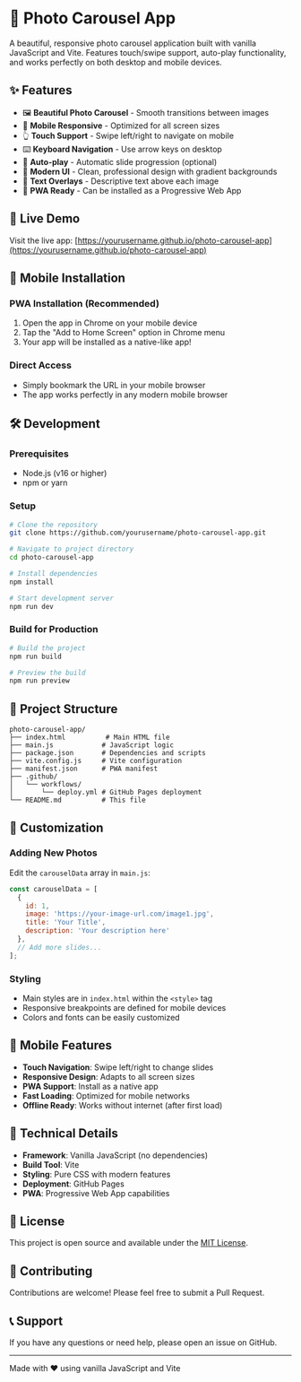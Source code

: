 # 📱 Photo Carousel App

A beautiful, responsive photo carousel application built with vanilla JavaScript and Vite. Features touch/swipe support, auto-play functionality, and works perfectly on both desktop and mobile devices.

## ✨ Features

- 🖼️ **Beautiful Photo Carousel** - Smooth transitions between images
- 📱 **Mobile Responsive** - Optimized for all screen sizes
- 👆 **Touch Support** - Swipe left/right to navigate on mobile
- ⌨️ **Keyboard Navigation** - Use arrow keys on desktop
- 🔄 **Auto-play** - Automatic slide progression (optional)
- 🎨 **Modern UI** - Clean, professional design with gradient backgrounds
- 📝 **Text Overlays** - Descriptive text above each image
- 🚀 **PWA Ready** - Can be installed as a Progressive Web App

## 🚀 Live Demo

Visit the live app: [https://yourusername.github.io/photo-carousel-app](https://yourusername.github.io/photo-carousel-app)

## 📱 Mobile Installation

### PWA Installation (Recommended)
1. Open the app in Chrome on your mobile device
2. Tap the "Add to Home Screen" option in Chrome menu
3. Your app will be installed as a native-like app!

### Direct Access
- Simply bookmark the URL in your mobile browser
- The app works perfectly in any modern mobile browser

## 🛠️ Development

### Prerequisites
- Node.js (v16 or higher)
- npm or yarn

### Setup
```bash
# Clone the repository
git clone https://github.com/yourusername/photo-carousel-app.git

# Navigate to project directory
cd photo-carousel-app

# Install dependencies
npm install

# Start development server
npm run dev
```

### Build for Production
```bash
# Build the project
npm run build

# Preview the build
npm run preview
```

## 📁 Project Structure

```
photo-carousel-app/
├── index.html          # Main HTML file
├── main.js            # JavaScript logic
├── package.json       # Dependencies and scripts
├── vite.config.js     # Vite configuration
├── manifest.json      # PWA manifest
├── .github/
│   └── workflows/
│       └── deploy.yml # GitHub Pages deployment
└── README.md          # This file
```

## 🎨 Customization

### Adding New Photos
Edit the `carouselData` array in `main.js`:

```javascript
const carouselData = [
  {
    id: 1,
    image: 'https://your-image-url.com/image1.jpg',
    title: 'Your Title',
    description: 'Your description here'
  },
  // Add more slides...
];
```

### Styling
- Main styles are in `index.html` within the `<style>` tag
- Responsive breakpoints are defined for mobile devices
- Colors and fonts can be easily customized

## 📱 Mobile Features

- **Touch Navigation**: Swipe left/right to change slides
- **Responsive Design**: Adapts to all screen sizes
- **PWA Support**: Install as a native app
- **Fast Loading**: Optimized for mobile networks
- **Offline Ready**: Works without internet (after first load)

## 🔧 Technical Details

- **Framework**: Vanilla JavaScript (no dependencies)
- **Build Tool**: Vite
- **Styling**: Pure CSS with modern features
- **Deployment**: GitHub Pages
- **PWA**: Progressive Web App capabilities

## 📄 License

This project is open source and available under the [MIT License](LICENSE).

## 🤝 Contributing

Contributions are welcome! Please feel free to submit a Pull Request.

## 📞 Support

If you have any questions or need help, please open an issue on GitHub.

---

Made with ❤️ using vanilla JavaScript and Vite
